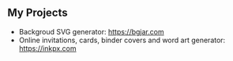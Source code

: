 My Projects
---
- Backgroud SVG generator: https://bgjar.com
- Online invitations, cards, binder covers and word art generator: https://inkpx.com
